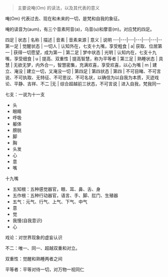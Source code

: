 > 主要说唵(Om) 的读法，以及其代表的意义

唵(Om)  代表过去、现在和未来的一切，是梵和自我的象征。

唵的读音为(aum)，有三个音素阿音(a)，乌音(u)和摩音(m)。对应梵的四足。

四足 | 状态 | 名称 | 描述 | 音素 | 音素来源 | 意义 | 说明
---|---|---|---|---|---|--
第一足 | 觉醒状态 | 一切人 | 认知外在，七支十九嘴，享受粗食 | a| 获取、位居第一 | 获得一切愿望，成为第一 | 
第二足 | 梦中状态 | 光明 | 认知内在，七支十九嘴，享受细食 | u | 提高、双重性 | 提高智慧，称为平等者 |
第三足 | 熟睡状态 | 具慧 | 无欲无梦，内外合一，智慧密集，充满欢喜，享受欢喜，以心为嘴 | m | 建立、淹没 | 建立一切，又淹没一切 |
第四足 | 第四状态 | 第四 | 不可目睹、不可言说、不可执取、无特征、不可思议、不可名状，以确信为以自我为本质，灭迹戏论、平静、吉祥、不二 |无 | 综合超越前三状态，不可言说 | 进入自我，梵我同一


七支：一说为十一支
+ 头
+ 眼睛
+ 呼吸
+ 躯体
+ 膀胱
+ 脚
+ 胸
+ 头发
+ 心
+ 意
+ 嘴

十九嘴
+ 五知根：五种感觉器官，眼、耳、鼻、舌、身
+ 五作根：五种行动器官，语言、手、脚、肛门、生殖器
+ 五气：元气、行气、上气、下气、中气
+ 意
+ 觉
+ 我慢(自我意识)
+ 心

戏论：对世界现象的虚妄认识

不二：唯一、同一、超越双重和对立。

双重性：觉醒和熟睡两者之间

平等者：平等对待一切，对万物一视同仁

